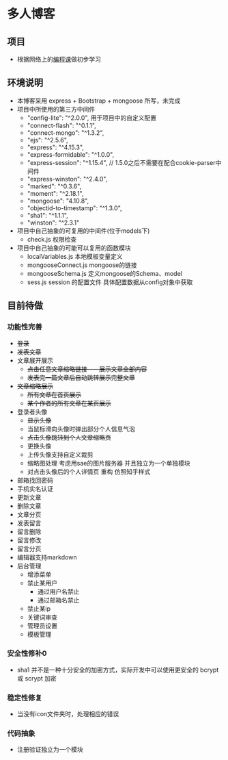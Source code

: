 # 多人博客

## 项目
* 根据网络上的[编程课](https://github.com/nswbmw/N-blog)做初步学习 

## 环境说明
* 本博客采用 express + Bootstrap + mongoose 所写，未完成
* 项目中所使用的第三方中间件
    * "config-lite": "^2.0.0",      用于项目中的自定义配置
    * "connect-flash": "^0.1.1",    
    * "connect-mongo": "^1.3.2",
    * "ejs": "^2.5.6",
    * "express": "^4.15.3",
    * "express-formidable": "^1.0.0",
    * "express-session": "^1.15.4",  // 1.5.0之后不需要在配合cookie-parser中间件
    * "express-winston": "^2.4.0",
    * "marked": "^0.3.6",
    * "moment": "^2.18.1",
    * "mongoose": "4.10.8",
    * "objectid-to-timestamp": "^1.3.0",
    * "sha1": "^1.1.1",
    * "winston": "^2.3.1"
* 项目中自己抽象的可复用的中间件(位于models下)
    * check.js             权限检查
* 项目中自己抽象的可能可以复用的函数模块
    * localVariables.js    本地模板变量定义
    * mongooseConnect.js   mongoose的链接
    * mongooseSchema.js    定义mongoose的Schema、model
    * sess.js              session 的配置文件 具体配置数据从config对象中获取

## 目前待做

### 功能性完善
* ~~登录~~
* ~~发表文章~~
* 文章展开展示
    * ~~点击任意文章缩略链接——展示文章全部内容~~
    * ~~发表完一篇文章后自动跳转展示完整文章~~
* ~~文章缩略展示~~
    * ~~所有文章在首页展示~~
    * ~~某个作者的所有文章在某页展示~~
* 登录者头像
    * ~~显示头像~~
    * 当鼠标滑向头像时弹出部分个人信息气泡
    * ~~点击头像跳转到个人文章缩略页~~
    * 更换头像
    * 上传头像支持自定义裁剪
    * 缩略图处理  考虑用sae的图片服务器  并且独立为一个单独模块
    * 对点击头像后的个人详情页 重构 仿照知乎样式
* 邮箱找回密码
* 手机实名认证
* 更新文章
* 删除文章
* 文章分页
* 发表留言
* 留言删除
* 留言修改
* 留言分页
* 编辑器支持markdown
* 后台管理
    * 增添菜单
    * 禁止某用户
        * 通过用户名禁止
        * 通过邮箱名禁止
    * 禁止某ip
    * 关键词审查
    * 管理员设置
    * 模板管理

### 安全性修补0
* sha1 并不是一种十分安全的加密方式，实际开发中可以使用更安全的 bcrypt 或 scrypt 加密

### 稳定性修复
* 当没有icon文件夹时，处理相应的错误

### 代码抽象
* 注册验证独立为一个模块

